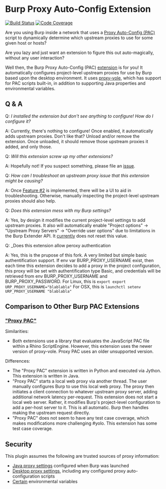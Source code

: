 # Burp Proxy Auto-Config Extension

[![Build Status](https://travis-ci.org/CoastalHacking/burp-pac.svg?branch=develop)](https://travis-ci.org/CoastalHacking/burp-pac) [![Code Coverage](https://img.shields.io/codecov/c/github/CoastalHacking/burp-pac/develop.svg)](https://codecov.io/github/CoastalHacking/burp-pac?branch=develop)

Are you using Burp inside a network that uses a [Proxy Auto-Config (PAC)][pac] script to dynamically determine which upstream proxies to use for some given host or hosts?

Are you lazy and just want an extension to figure this out auto-magically, without any user interaction?

Well then, the Burp Proxy Auto-Config (PAC) [extension][burpext] is for you! It automatically configures project-level upstream proxies for use by Burp based upon the desktop environment. It uses [proxy-vole][proxyVole], which has support for PAC scripts built-in, in addition to supporting Java properties and environmental variables.

## Q & A

Q: _I installed the extension but don't see anything to configure! How do I configure it?_

A: Currently, there's nothing to configure! Once enabled, it automatically adds upstream proxies. Don't
like that? Unload and/or remove the extension. Once unloaded, it should remove those upstream proxies
it added, and only those.

Q: _Will this extension screw up my other extensions?_

A: Hopefully not! If you suspect something, please file an [issue][pacissues].

Q: _How can I troubleshoot an upstream proxy issue that this extension might be causing?_

A: Once [Feature #2][feature_2] is implemented, there will be a UI to aid in troubleshooting.
Otherwise, manually inspecting the project-level upstream proxies should also help.

Q: _Does this extension mess with my Burp settings?_

A: Yes, by design it modifies the current project-level settings to add upstream proxies.
It also will automatically enable "Project options" &rarr; "Upstream Proxy Servers" &rarr;
"Override user options" due to limitations in the Burp Extender API. It [currently][bug_13]
does not reset this value.

Q: _Does this extension allow peroxy authentication

A: Yes, this is the prupose of this fork. A very limited but simple basic authentification support.
If env var BURP_PROXY_USERNAME exist, then each time this extension decides to add a proxy in the project configuration, this proxy will be set
with authentification type Basic, and credentials will be retrieved from env BURP_PROXY_USERNAME and BURP_PROXY_PASSWORD.
For Linux, this is ```export export URP_PROXY_USERNAME="blablabla"```
For OSX, this is ```launchctl setenv URP_PROXY_USERNAME "blablabla"```
## Comparison to Other Burp PAC Extensions

### ["Proxy PAC"][proxypac]  

Similarities:

* Both extensions use a library that evaluates the JavaScript PAC file within a Rhino ScriptEngine. However, this extension uses the newer version of proxy-vole. Proxy PAC uses an older unsupported version.  

Differences:

* The "Proxy PAC" extension is written in Python and executed via Jython. This extension is written in Java.
* "Proxy PAC" starts a local web proxy via another thread.
The user manually configures Burp to use this local web proxy.
The proxy then initiates a client connection to whatever upstream proxy server, adding additional network latency per-request. This extension does not start a local web server. Rather, it modifies Burp's project-level configuration to add a per-host server to it. This is all automatic. Burp then handles making the upstream request directly. 
* "Proxy PAC" does not seem to have any test case coverage, which makes modifications more challenging #yolo. This extension has some test case coverage.

## Security

This plugin assumes the following are trusted sources of proxy information:
* [Java proxy settings][proxyVoleJava] configured when Burp was launched
* [Desktop proxy settings][proxyVoleOS], including any configured proxy auto-configuration scripts
* [Certain][proxyVoleEnv] environmental variables

[bug_13]: https://github.com/CoastalHacking/burp-pac/issues/13
[feature_2]: https://github.com/CoastalHacking/burp-pac/issues/2
[pacissues]: https://github.com/CoastalHacking/burp-pac/issues
[pac]: https://en.wikipedia.org/wiki/Proxy_auto-config
[burpext]: https://portswigger.net/burp/extender/
[proxyVole]: https://github.com/MarkusBernhardt/proxy-vole
[proxyVoleJava]: https://github.com/MarkusBernhardt/proxy-vole/blob/master/src/main/java/com/github/markusbernhardt/proxy/search/java/JavaProxySearchStrategy.java#L13
[proxyVoleOS]: https://github.com/MarkusBernhardt/proxy-vole/blob/master/src/main/java/com/github/markusbernhardt/proxy/search/desktop/DesktopProxySearchStrategy.java
[proxyVoleEnv]: https://github.com/MarkusBernhardt/proxy-vole/blob/master/src/main/java/com/github/markusbernhardt/proxy/search/env/EnvProxySearchStrategy.java#L45
[proxypac]: https://github.com/vincd/burpproxypacextension
